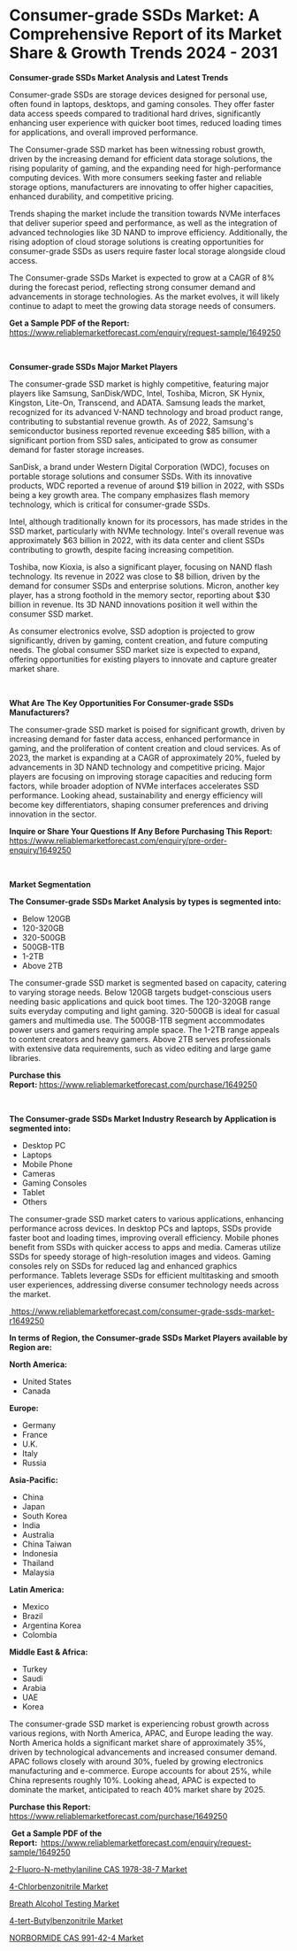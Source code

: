 <p><h1>Consumer-grade SSDs Market: A Comprehensive Report of its Market Share & Growth Trends 2024 - 2031</h1></p><p><strong>Consumer-grade SSDs Market Analysis and Latest Trends</strong></p>
<p><p>Consumer-grade SSDs are storage devices designed for personal use, often found in laptops, desktops, and gaming consoles. They offer faster data access speeds compared to traditional hard drives, significantly enhancing user experience with quicker boot times, reduced loading times for applications, and overall improved performance. </p><p>The Consumer-grade SSD market has been witnessing robust growth, driven by the increasing demand for efficient data storage solutions, the rising popularity of gaming, and the expanding need for high-performance computing devices. With more consumers seeking faster and reliable storage options, manufacturers are innovating to offer higher capacities, enhanced durability, and competitive pricing. </p><p>Trends shaping the market include the transition towards NVMe interfaces that deliver superior speed and performance, as well as the integration of advanced technologies like 3D NAND to improve efficiency. Additionally, the rising adoption of cloud storage solutions is creating opportunities for consumer-grade SSDs as users require faster local storage alongside cloud access. </p><p>The Consumer-grade SSDs Market is expected to grow at a CAGR of 8% during the forecast period, reflecting strong consumer demand and advancements in storage technologies. As the market evolves, it will likely continue to adapt to meet the growing data storage needs of consumers.</p></p>
<p><strong>Get a Sample PDF of the Report:&nbsp;</strong> <a href="https://www.reliablemarketforecast.com/enquiry/request-sample/1649250?utm_campaign=1082&utm_medium=2&utm_source=Github&utm_content=ia&utm_term=15102024&utm_id=consumer-grade-ssds">https://www.reliablemarketforecast.com/enquiry/request-sample/1649250</a></p>
<p>&nbsp;</p>
<p><strong>Consumer-grade SSDs Major Market Players</strong></p>
<p><p>The consumer-grade SSD market is highly competitive, featuring major players like Samsung, SanDisk/WDC, Intel, Toshiba, Micron, SK Hynix, Kingston, Lite-On, Transcend, and ADATA. Samsung leads the market, recognized for its advanced V-NAND technology and broad product range, contributing to substantial revenue growth. As of 2022, Samsung's semiconductor business reported revenue exceeding $85 billion, with a significant portion from SSD sales, anticipated to grow as consumer demand for faster storage increases.</p><p>SanDisk, a brand under Western Digital Corporation (WDC), focuses on portable storage solutions and consumer SSDs. With its innovative products, WDC reported a revenue of around $19 billion in 2022, with SSDs being a key growth area. The company emphasizes flash memory technology, which is critical for consumer-grade SSDs.</p><p>Intel, although traditionally known for its processors, has made strides in the SSD market, particularly with NVMe technology. Intel's overall revenue was approximately $63 billion in 2022, with its data center and client SSDs contributing to growth, despite facing increasing competition.</p><p>Toshiba, now Kioxia, is also a significant player, focusing on NAND flash technology. Its revenue in 2022 was close to $8 billion, driven by the demand for consumer SSDs and enterprise solutions. Micron, another key player, has a strong foothold in the memory sector, reporting about $30 billion in revenue. Its 3D NAND innovations position it well within the consumer SSD market.</p><p>As consumer electronics evolve, SSD adoption is projected to grow significantly, driven by gaming, content creation, and future computing needs. The global consumer SSD market size is expected to expand, offering opportunities for existing players to innovate and capture greater market share.</p></p>
<p>&nbsp;</p>
<p><strong>What Are The Key Opportunities For Consumer-grade SSDs Manufacturers?</strong></p>
<p><p>The consumer-grade SSD market is poised for significant growth, driven by increasing demand for faster data access, enhanced performance in gaming, and the proliferation of content creation and cloud services. As of 2023, the market is expanding at a CAGR of approximately 20%, fueled by advancements in 3D NAND technology and competitive pricing. Major players are focusing on improving storage capacities and reducing form factors, while broader adoption of NVMe interfaces accelerates SSD performance. Looking ahead, sustainability and energy efficiency will become key differentiators, shaping consumer preferences and driving innovation in the sector.</p></p>
<p><strong>Inquire or Share Your Questions If Any Before Purchasing This Report:</strong> <a href="https://www.reliablemarketforecast.com/enquiry/pre-order-enquiry/1649250?utm_campaign=1082&utm_medium=2&utm_source=Github&utm_content=ia&utm_term=15102024&utm_id=consumer-grade-ssds">https://www.reliablemarketforecast.com/enquiry/pre-order-enquiry/1649250</a></p>
<p>&nbsp;</p>
<p><strong>Market Segmentation</strong></p>
<p><strong>The Consumer-grade SSDs Market Analysis by types is segmented into:</strong></p>
<p><ul><li>Below 120GB</li><li>120-320GB</li><li>320-500GB</li><li>500GB-1TB</li><li>1-2TB</li><li>Above 2TB</li></ul></p>
<p><p>The consumer-grade SSD market is segmented based on capacity, catering to varying storage needs. Below 120GB targets budget-conscious users needing basic applications and quick boot times. The 120-320GB range suits everyday computing and light gaming. 320-500GB is ideal for casual gamers and multimedia use. The 500GB-1TB segment accommodates power users and gamers requiring ample space. The 1-2TB range appeals to content creators and heavy gamers. Above 2TB serves professionals with extensive data requirements, such as video editing and large game libraries.</p></p>
<p><strong>Purchase this Report:&nbsp;</strong><a href="https://www.reliablemarketforecast.com/purchase/1649250?utm_campaign=1082&utm_medium=2&utm_source=Github&utm_content=ia&utm_term=15102024&utm_id=consumer-grade-ssds">https://www.reliablemarketforecast.com/purchase/1649250</a></p>
<p>&nbsp;</p>
<p><strong>The Consumer-grade SSDs Market Industry Research by Application is segmented into:</strong></p>
<p><ul><li>Desktop PC</li><li>Laptops</li><li>Mobile Phone</li><li>Cameras</li><li>Gaming Consoles</li><li>Tablet</li><li>Others</li></ul></p>
<p><p>The consumer-grade SSD market caters to various applications, enhancing performance across devices. In desktop PCs and laptops, SSDs provide faster boot and loading times, improving overall efficiency. Mobile phones benefit from SSDs with quicker access to apps and media. Cameras utilize SSDs for speedy storage of high-resolution images and videos. Gaming consoles rely on SSDs for reduced lag and enhanced graphics performance. Tablets leverage SSDs for efficient multitasking and smooth user experiences, addressing diverse consumer technology needs across the market.</p></p>
<p><a href="https://www.reliablemarketforecast.com/consumer-grade-ssds-market-r1649250?utm_campaign=1082&utm_medium=2&utm_source=Github&utm_content=ia&utm_term=15102024&utm_id=consumer-grade-ssds">&nbsp;https://www.reliablemarketforecast.com/consumer-grade-ssds-market-r1649250</a></p>
<p><strong>In terms of Region, the Consumer-grade SSDs Market Players available by Region are:</strong></p>
<p>
    <p> <strong> North America: </strong>
        <ul>
            <li>United States</li>
            <li>Canada</li>
        </ul>
        </p> 
    <p> <strong> Europe: </strong>
        <ul>
            <li>Germany</li>
            <li>France</li>
            <li>U.K.</li>
            <li>Italy</li>
            <li>Russia</li>
        </ul>
        </p> 
    <p> <strong> Asia-Pacific: </strong>
        <ul>
            <li>China</li>
            <li>Japan</li>
            <li>South Korea</li>
            <li>India</li>
            <li>Australia</li>
            <li>China Taiwan</li>
            <li>Indonesia</li>
            <li>Thailand</li>
            <li>Malaysia</li>
        </ul>
        </p> 
    <p> <strong> Latin America: </strong>
        <ul>
            <li>Mexico</li>
            <li>Brazil</li>
            <li>Argentina Korea</li>
            <li>Colombia</li>
        </ul>
        </p> 
    <p> <strong> Middle East & Africa: </strong>
        <ul>
            <li>Turkey</li>
            <li>Saudi</li>
            <li>Arabia</li>
            <li>UAE</li>
            <li>Korea</li>
        </ul>
    </p>
    </p>
<p><p>The consumer-grade SSD market is experiencing robust growth across various regions, with North America, APAC, and Europe leading the way. North America holds a significant market share of approximately 35%, driven by technological advancements and increased consumer demand. APAC follows closely with around 30%, fueled by growing electronics manufacturing and e-commerce. Europe accounts for about 25%, while China represents roughly 10%. Looking ahead, APAC is expected to dominate the market, anticipated to reach 40% market share by 2025.</p></p>
<p><strong>Purchase this Report: </strong><a href="https://www.reliablemarketforecast.com/purchase/1649250?utm_campaign=1082&utm_medium=2&utm_source=Github&utm_content=ia&utm_term=15102024&utm_id=consumer-grade-ssds">https://www.reliablemarketforecast.com/purchase/1649250</a></p>
<p>&nbsp;<strong>Get a Sample PDF of the Report:&nbsp;&nbsp;</strong><a href="https://www.reliablemarketforecast.com/enquiry/request-sample/1649250?utm_campaign=1082&utm_medium=2&utm_source=Github&utm_content=ia&utm_term=15102024&utm_id=consumer-grade-ssds">https://www.reliablemarketforecast.com/enquiry/request-sample/1649250</a></p>
<p><strong></strong></p>
<p><p><a href="https://www.linkedin.com/pulse/2-fluoro-n-methylaniline-cas-1978-38-7-industry-resonance-ridme?utm_campaign=1082&utm_medium=2&utm_source=Github&utm_content=ia&utm_term=15102024&utm_id=consumer-grade-ssds">2-Fluoro-N-methylaniline CAS 1978-38-7 Market</a></p><p><a href="https://github.com/cleora2ime/Market-Research-Report-List-1/blob/main/4-chlorbenzonitrile-market.md?utm_campaign=1082&utm_medium=2&utm_source=Github&utm_content=ia&utm_term=15102024&utm_id=consumer-grade-ssds">4-Chlorbenzonitrile Market</a></p><p><a href="https://www.linkedin.com/pulse/emerging-trends-breath-alcohol-testing-market-detailed-int2e?utm_campaign=1082&utm_medium=2&utm_source=Github&utm_content=ia&utm_term=15102024&utm_id=consumer-grade-ssds">Breath Alcohol Testing Market</a></p><p><a href="https://github.com/marcouhbmammoc/Market-Research-Report-List-1/blob/main/4-tert-butylbenzonitrile-market.md?utm_campaign=1082&utm_medium=2&utm_source=Github&utm_content=ia&utm_term=15102024&utm_id=consumer-grade-ssds">4-tert-Butylbenzonitrile Market</a></p><p><a href="https://www.linkedin.com/pulse/charting-future-comprehensive-analysis-global-norbormide-cas-yx7ee?trk=public_post_embed_feed-article-content&utm_campaign=1082&utm_medium=2&utm_source=Github&utm_content=ia&utm_term=15102024&utm_id=consumer-grade-ssds">NORBORMIDE CAS 991-42-4 Market</a></p></p>